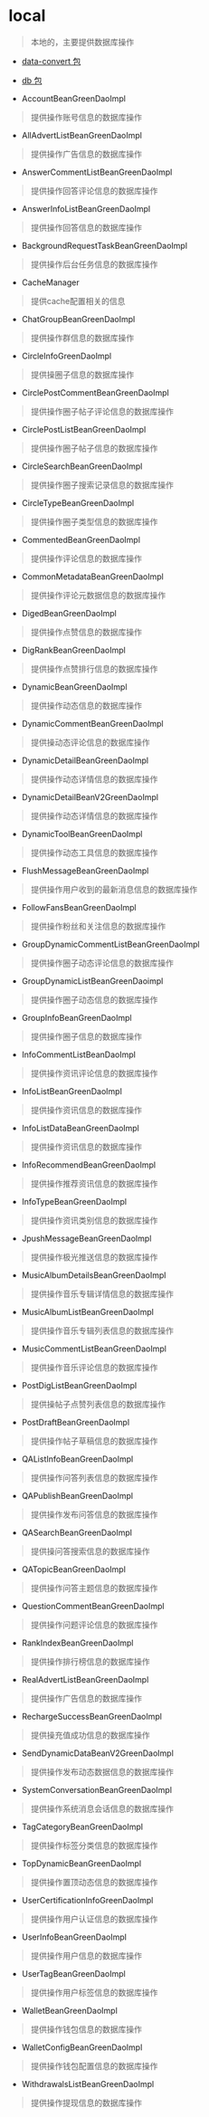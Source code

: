 # local
> 本地的，主要提供数据库操作

- [data-convert 包](./data-convert)

- [db 包](./d)

- AccountBeanGreenDaoImpl
> 提供操作账号信息的数据库操作

- AllAdvertListBeanGreenDaoImpl
> 提供操作广告信息的数据库操作

- AnswerCommentListBeanGreenDaoImpl
> 提供操作回答评论信息的数据库操作

- AnswerInfoListBeanGreenDaoImpl
> 提供操作回答信息的数据库操作

- BackgroundRequestTaskBeanGreenDaoImpl
> 提供操作后台任务信息的数据库操作

- CacheManager
> 提供cache配置相关的信息

- ChatGroupBeanGreenDaoImpl
> 提供操作群信息的数据库操作

- CircleInfoGreenDaoImpl
> 提供操圈子信息的数据库操作

- CirclePostCommentBeanGreenDaoImpl
> 提供操作圈子帖子评论信息的数据库操作

- CirclePostListBeanGreenDaoImpl
> 提供操作圈子帖子信息的数据库操作

- CircleSearchBeanGreenDaoImpl
> 提供操作圈子搜索记录信息的数据库操作

- CircleTypeBeanGreenDaoImpl
> 提供操作圈子类型信息的数据库操作

- CommentedBeanGreenDaoImpl
> 提供操作评论信息的数据库操作

- CommonMetadataBeanGreenDaoImpl
> 提供操作评论元数据信息的数据库操作

- DigedBeanGreenDaoImpl
> 提供操作点赞信息的数据库操作

- DigRankBeanGreenDaoImpl
> 提供操作点赞排行信息的数据库操作

- DynamicBeanGreenDaoImpl
> 提供操作动态信息的数据库操作

- DynamicCommentBeanGreenDaoImpl
> 提供操动态评论信息的数据库操作

- DynamicDetailBeanGreenDaoImpl
> 提供操作动态详情信息的数据库操作

- DynamicDetailBeanV2GreenDaoImpl
> 提供操作动态详情信息的数据库操作

- DynamicToolBeanGreenDaoImpl
> 提供操作动态工具信息的数据库操作

- FlushMessageBeanGreenDaoImpl
> 提供操作用户收到的最新消息信息的数据库操作

- FollowFansBeanGreenDaoImpl
> 提供操作粉丝和关注信息的数据库操作

- GroupDynamicCommentListBeanGreenDaoImpl
> 提供操作圈子动态评论信息的数据库操作

- GroupDynamicListBeanGreenDaoimpl
> 提供操作圈子动态信息的数据库操作

- GroupInfoBeanGreenDaoImpl
> 提供操作圈子信息的数据库操作

- InfoCommentListBeanDaoImpl
> 提供操作资讯评论信息的数据库操作

- InfoListBeanGreenDaoImpl
> 提供操作资讯信息的数据库操作

- InfoListDataBeanGreenDaoImpl
> 提供操作资讯信息的数据库操作

- InfoRecommendBeanGreenDaoImpl
> 提供操作推荐资讯信息的数据库操作

- InfoTypeBeanGreenDaoImpl
> 提供操作资讯类别信息的数据库操作

- JpushMessageBeanGreenDaoImpl
> 提供操作极光推送信息的数据库操作

- MusicAlbumDetailsBeanGreenDaoImpl
> 提供操作音乐专辑详情信息的数据库操作

- MusicAlbumListBeanGreenDaoImpl
> 提供操作音乐专辑列表信息的数据库操作

- MusicCommentListBeanGreenDaoImpl
> 提供操作音乐评论信息的数据库操作

- PostDigListBeanGreenDaoImpl
> 提供操帖子点赞列表信息的数据库操作

- PostDraftBeanGreenDaoImpl
> 提供操作帖子草稿信息的数据库操作

- QAListInfoBeanGreenDaoImpl
> 提供操作问答列表信息的数据库操作

- QAPublishBeanGreenDaoImpl
> 提供操作发布问答信息的数据库操作

- QASearchBeanGreenDaoImpl
> 提供操问答搜索信息的数据库操作

- QATopicBeanGreenDaoImpl
> 提供操作问答主题信息的数据库操作

- QuestionCommentBeanGreenDaoImpl
> 提供操作问题评论信息的数据库操作

- RankIndexBeanGreenDaoImpl
> 提供操作排行榜信息的数据库操作

- RealAdvertListBeanGreenDaoImpl
> 提供操作广告信息的数据库操作

- RechargeSuccessBeanGreenDaoImpl
> 提供操充值成功信息的数据库操作

- SendDynamicDataBeanV2GreenDaoImpl
> 提供操作发布动态数据信息的数据库操作

- SystemConversationBeanGreenDaoImpl
> 提供操作系统消息会话信息的数据库操作

- TagCategoryBeanGreenDaoImpl
> 提供操作标签分类信息的数据库操作

- TopDynamicBeanGreenDaoImpl
> 提供操作置顶动态信息的数据库操作

- UserCertificationInfoGreenDaoImpl
> 提供操作用户认证信息的数据库操作

- UserInfoBeanGreenDaoImpl
> 提供操作用户信息的数据库操作

- UserTagBeanGreenDaoImpl
> 提供操作用户标签信息的数据库操作

- WalletBeanGreenDaoImpl
> 提供操作钱包信息的数据库操作

- WalletConfigBeanGreenDaoImpl
> 提供操作钱包配置信息的数据库操作

- WithdrawalsListBeanGreenDaoImpl
> 提供操作提现信息的数据库操作
